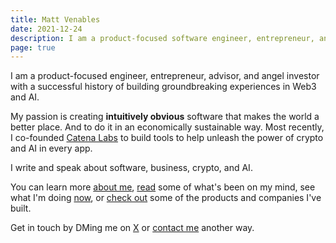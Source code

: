 ```yaml
---
title: Matt Venables
date: 2021-12-24
description: I am a product-focused software engineer, entrepreneur, and angel investor with a successful history of building high-quality products that scale.
page: true
---
```


I am a product-focused engineer, entrepreneur, advisor, and angel investor with a successful history of building groundbreaking experiences in Web3 and AI.

My passion is creating **intuitively obvious** software that makes the world a better place. And to do it in an economically sustainable way.  Most recently, I co-founded [Catena Labs](https://catena.xyz) to build tools to help unleash the power of crypto and AI in every app.

I write and speak about software, business, crypto, and AI.

You can learn more [about me](/about), [read](/writing) some of what's been on my mind, see what I'm doing [now](/now), or [check out](/work) some of the products and companies I've built.

Get in touch by DMing me on [X](https://x.com/mattyven) or [contact me](/connect) another way.
